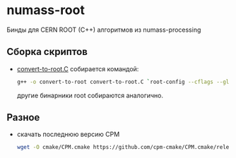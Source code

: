 # numass-root
Бинды для CERN ROOT (C++) алгоритмов из numass-processing


## Сборка скриптов

- [convert-to-root.C](convert-to-root.C) собирается командой:
    ```bash
    g++ -o convert-to-root convert-to-root.C `root-config --cflags --glibs` -O3 -march=native -fPIC
    ```
    другие бинарники root собираются аналогично.



## Разное
- скачать последнюю версию CPM
  ```bash
  wget -O cmake/CPM.cmake https://github.com/cpm-cmake/CPM.cmake/releases/latest/download/get_cpm.cmake
  ```
